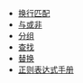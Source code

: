 - <a href="../pages/正则表达式/换行匹配.md">换行匹配</a>
- <a href="../pages/正则表达式/与或非.md">与或非</a>
- <a href="../pages/正则表达式/分组.md">分组</a>
- <a href="../pages/正则表达式/查找.md">查找</a>
- <a href="../pages/正则表达式/替换.md">替换</a>
- <a href="../pages/正则表达式/正则表达式手册.md">正则表达式手册</a>